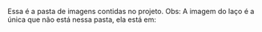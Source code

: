 Essa é a pasta de imagens contidas no projeto.
Obs: A imagem do laço é a única que não está nessa pasta, ela está em: 
